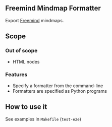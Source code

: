 ## Freemind Mindmap Formatter

Export [Freemind][0] mindmaps.

[0]: http://freemind.sourceforge.net/wiki/index.php/Main_Page

## Scope
### Out of scope

  * HTML nodes

### Features

  * Specify a formatter from the command-line
  * Formatters are specified as Python programs

## How to use it

See examples in `Makefile` (`test-e2e`)